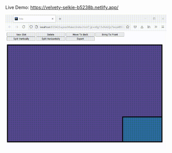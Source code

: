 Live Demo: https://velvety-selkie-b5238b.netlify.app/

![20210709_141343.gif](./20210709_141343.gif)
